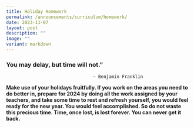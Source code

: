 ```yaml
---
title: Holiday Homework
permalink: /announcements/curriculum/homework/
date: 2023-11-07
layout: post
description: ""
image: ""
variant: markdown
---
```

### You may delay, but time will not.”

                                     – Benjamin Franklin

**Make use of your holidays fruitfully. 
If you work on the areas you need to do better in, prepare for 2024 by doing all the work assigned by your teachers, and take some time to rest and refresh yourself, you would feel ready for the new year. You would feel accomplished.
So do not waste this precious time. Time, once lost, is lost forever. You can never get it back.**